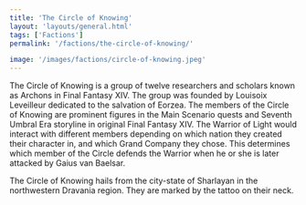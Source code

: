 ```yaml
---
title: 'The Circle of Knowing'
layout: 'layouts/general.html'
tags: ['Factions']
permalink: '/factions/the-circle-of-knowing/'

image: '/images/factions/circle-of-knowing.jpeg'
---
```


The Circle of Knowing is a group of twelve researchers and scholars known as Archons in Final Fantasy XIV. The group was founded by Louisoix Leveilleur dedicated to the salvation of Eorzea. The members of the Circle of Knowing are prominent figures in the Main Scenario quests and Seventh Umbral Era storyline in original Final Fantasy XIV. The Warrior of Light would interact with different members depending on which nation they created their character in, and which Grand Company they chose. This determines which member of the Circle defends the Warrior when he or she is later attacked by Gaius van Baelsar.

The Circle of Knowing hails from the city-state of Sharlayan in the northwestern Dravania region. They are marked by the tattoo on their neck.